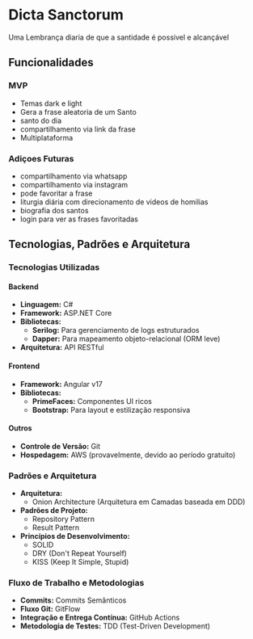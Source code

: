 
# Dicta Sanctorum
Uma Lembrança diaria de que a santidade é possivel e alcançável




## Funcionalidades
### MVP
- Temas dark e light
- Gera a frase aleatoria de um Santo
- santo do dia
- compartilhamento via link da frase
- Multiplataforma

### Adiçoes Futuras
- compartilhamento via whatsapp
- compartilhamento via instagram
- pode favoritar a frase
- liturgia diária com direcionamento de videos de homilias 
- biografia dos santos 
- login para ver as frases favoritadas 
 




 ## Tecnologias, Padrões e Arquitetura  

### Tecnologias Utilizadas  
#### Backend  
- **Linguagem:** C#  
- **Framework:** ASP.NET Core  
- **Bibliotecas:**  
  - **Serilog:** Para gerenciamento de logs estruturados  
  - **Dapper:** Para mapeamento objeto-relacional (ORM leve)  
- **Arquitetura:** API RESTful  

#### Frontend  
- **Framework:** Angular v17  
- **Bibliotecas:**  
  - **PrimeFaces:** Componentes UI ricos  
  - **Bootstrap:** Para layout e estilização responsiva  

#### Outros  
- **Controle de Versão:** Git  
- **Hospedagem:** AWS (provavelmente, devido ao período gratuito)  

### Padrões e Arquitetura  
- **Arquitetura:**  
  - Onion Architecture (Arquitetura em Camadas baseada em DDD)  
- **Padrões de Projeto:**  
  - Repository Pattern  
  - Result Pattern  
- **Princípios de Desenvolvimento:**  
  - SOLID  
  - DRY (Don't Repeat Yourself)  
  - KISS (Keep It Simple, Stupid)  

### Fluxo de Trabalho e Metodologias  
- **Commits:** Commits Semânticos  
- **Fluxo Git:** GitFlow  
- **Integração e Entrega Contínua:** GitHub Actions  
- **Metodologia de Testes:** TDD (Test-Driven Development)
